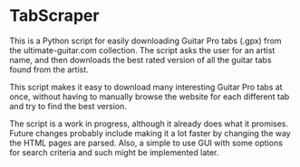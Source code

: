 # TabScraper
This is a Python script for easily downloading Guitar Pro tabs (.gpx) from the ultimate-guitar.com collection. The script asks the user for an artist name, and then downloads the best rated version of all the guitar tabs found from the artist. 

This script makes it easy to download many interesting Guitar Pro tabs at once, without having to manually browse the website for each different tab and try to find the best version.

The script is a work in progress, although it already does what it promises. Future changes probably include making it a lot faster by changing the way the HTML pages are parsed. Also, a simple to use GUI with some options for search criteria and such might be implemented later. 

